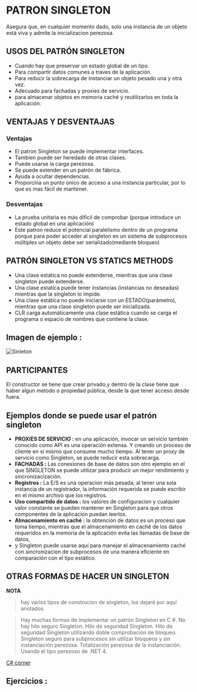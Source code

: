﻿# PATRON SINGLETON
Asegura que, en cualquier momento dado, solo una instancia de un objeto está viva y admite la inicializacion perezosa.
## USOS DEL PATRÓN SINGLETON
* Cuando hay que preservar un estado global de un tipo.
* Para compartir datos comunes a traves de la aplicación.
* Para reducir la sobrecarga de instanciar un objeto pesado una y otra vez.
* Adecuado para fachadas y proxies de servicio.
* para almacenar objetos en memoria caché y reutilizarlos en toda la aplicación.
## VENTAJAS Y DESVENTAJAS
### Ventajas
* El patron Singleton se puede implementar interfaces.
* Tambíen puede ser heredado de otras clases.
* Puede usarse la carga perezosa.
* Se puede extender en un patrón de fábrica.
* Ayuda a ocultar dependencias.
* Proporcina un punto único de acceso a una instancia particular, por lo que es mas fácil de mantener.
### Desventajas
* La prueba unitaria es más dificil de comprobar (porque introduce un estado global en una aplicación)
* Este patron reduce el potencial paralelismo dentro de un programa porque para poder acceder al singleton en un sistema de subprocesos múltiples un objeto debe ser serializado(mediante bloqueo)

## PATRÓN SINGLETON VS STATICS METHODS
* Una clase estática no puede extenderse, mientras que una clase singleton puede extenderse.
* Una clase estatíca puede tener instancias (instancias no deseadas) mientras que la singleton lo impide.
* Una clase estática no puede iniciarse con un ESTADO(parámetro), mientras que una clase singleton puede ser inicializada.
* CLR carga automáticamente una clase estática cuando se carga el programa o espacio de nombres que contiene la clase.

## Imagen de ejemplo :
![Sinleton](https://www.tutorialspoint.com/design_pattern/images/singleton_pattern_uml_diagram.jpg)
## PARTICIPANTES
El constructor se tiene que crear privado,y dentro de la clase tiene que haber algun metodo o propiedad pública, desde la que tener acceso desde fuera.
## Ejemplos donde se puede usar el patrón singleton
* **PROXIES DE SERVICIO :**  en una aplicación, invocar un servicio también conocido como API es una operación extensa. Y creando un proceso de cliente en sí mismo que consume mucho tiempo. Al tener un proxy de servicio como Singleton, se puede reducir esta sobrecarga.
* **FACHADAS :** Las conexiones de base de datos son otro ejemplo en el que SINGLETON se puede utilizar para producir un mejor rendimiento y sincronizacización.
* **Registros :**  La E/S es una operacion más pesada, al tener una sola instancia de un registrador, la información requerida se puede escribir en el mismo archivo que los registros.
* **Uso compartido de datos :** los valores de configuracion y cualquier valor constante se pueden mantener en Singleton para que otros componentes de la aplicacion puedan leerlos.
* **Almacenamiento en caché :** la obtención de datos es un proceso que toma tiempo, mientras que el almacenamiento en caché de los datos requeridos en la memoria de la aplicación evita las llamadas de base de datos, 
* y Singleton puede usarse aquí para manejar el almacenamiento caché con sincronizacion de subprocesos de una manera eficiente en comparación con el tipo estático.

## OTRAS FORMAS DE HACER UN SINGLETON
**NOTA**
> hay varios tipos de construcion de singleton, los dejaré por aquí anotados

> Hay muchas formas de implementar un patrón Singleton en C #.
No hay hilo seguro Singleton.
Hilo de seguridad Singleton.
Hilo de seguridad Singleton utilizando doble comprobación de bloqueo.
Singleton seguro para subprocesos sin utilizar bloqueos y sin instanciación perezosa.
Totalización perezosa de la instanciación.
Usando el tipo perezoso <T> de .NET 4.

[C# corner](https://www.c-sharpcorner.com/UploadFile/8911c4/singleton-design-pattern-in-C-Sharp/)
## Ejercicios :

